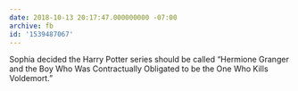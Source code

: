 ```yaml
---
date: 2018-10-13 20:17:47.000000000 -07:00
archive: fb
id: '1539487067'
---
```


Sophia decided the Harry Potter series should be called “Hermione Granger and the Boy Who Was Contractually Obligated to be the One Who Kills Voldemort.”
